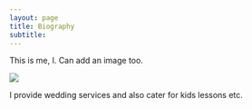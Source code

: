 ```yaml
---
layout: page
title: Biography
subtitle: 
---
```



This is me, I. Can add an image too. 

<img src="/assets/img/hello_world.jpeg" class="center">

I provide wedding services and also cater for kids lessons etc. 

